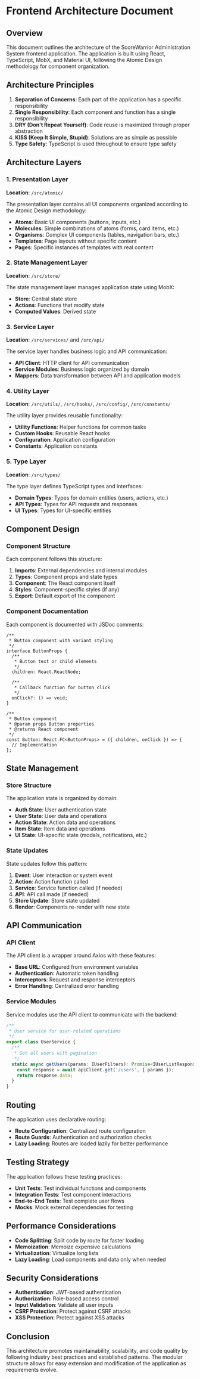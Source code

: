 # Frontend Architecture Document

## Overview

This document outlines the architecture of the ScoreWarrior Administration System frontend application. The application is built using React, TypeScript, MobX, and Material UI, following the Atomic Design methodology for component organization.

## Architecture Principles

1. **Separation of Concerns**: Each part of the application has a specific responsibility
2. **Single Responsibility**: Each component and function has a single responsibility
3. **DRY (Don't Repeat Yourself)**: Code reuse is maximized through proper abstraction
4. **KISS (Keep It Simple, Stupid)**: Solutions are as simple as possible
5. **Type Safety**: TypeScript is used throughout to ensure type safety

## Architecture Layers

### 1. Presentation Layer

**Location**: `/src/atomic/`

The presentation layer contains all UI components organized according to the Atomic Design methodology:

- **Atoms**: Basic UI components (buttons, inputs, etc.)
- **Molecules**: Simple combinations of atoms (forms, card items, etc.)
- **Organisms**: Complex UI components (tables, navigation bars, etc.)
- **Templates**: Page layouts without specific content
- **Pages**: Specific instances of templates with real content

### 2. State Management Layer

**Location**: `/src/store/`

The state management layer manages application state using MobX:

- **Store**: Central state store
- **Actions**: Functions that modify state
- **Computed Values**: Derived state

### 3. Service Layer

**Location**: `/src/services/` and `/src/api/`

The service layer handles business logic and API communication:

- **API Client**: HTTP client for API communication
- **Service Modules**: Business logic organized by domain
- **Mappers**: Data transformation between API and application models

### 4. Utility Layer

**Location**: `/src/utils/`, `/src/hooks/`, `/src/config/`, `/src/constants/`

The utility layer provides reusable functionality:

- **Utility Functions**: Helper functions for common tasks
- **Custom Hooks**: Reusable React hooks
- **Configuration**: Application configuration
- **Constants**: Application constants

### 5. Type Layer

**Location**: `/src/types/`

The type layer defines TypeScript types and interfaces:

- **Domain Types**: Types for domain entities (users, actions, etc.)
- **API Types**: Types for API requests and responses
- **UI Types**: Types for UI-specific entities

## Component Design

### Component Structure

Each component follows this structure:

1. **Imports**: External dependencies and internal modules
2. **Types**: Component props and state types
3. **Component**: The React component itself
4. **Styles**: Component-specific styles (if any)
5. **Export**: Default export of the component

### Component Documentation

Each component is documented with JSDoc comments:

```tsx
/**
 * Button component with variant styling
 */
interface ButtonProps {
  /**
   * Button text or child elements
   */
  children: React.ReactNode;
  
  /**
   * Callback function for button click
   */
  onClick?: () => void;
}

/**
 * Button component
 * @param props Button properties
 * @returns React component
 */
const Button: React.FC<ButtonProps> = ({ children, onClick }) => {
  // Implementation
};
```

## State Management

### Store Structure

The application state is organized by domain:

- **Auth State**: User authentication state
- **User State**: User data and operations
- **Action State**: Action data and operations
- **Item State**: Item data and operations
- **UI State**: UI-specific state (modals, notifications, etc.)

### State Updates

State updates follow this pattern:

1. **Event**: User interaction or system event
2. **Action**: Action function called
3. **Service**: Service function called (if needed)
4. **API**: API call made (if needed)
5. **Store Update**: Store state updated
6. **Render**: Components re-render with new state

## API Communication

### API Client

The API client is a wrapper around Axios with these features:

- **Base URL**: Configured from environment variables
- **Authentication**: Automatic token handling
- **Interceptors**: Request and response interceptors
- **Error Handling**: Centralized error handling

### Service Modules

Service modules use the API client to communicate with the backend:

```typescript
/**
 * User service for user-related operations
 */
export class UserService {
  /**
   * Get all users with pagination
   */
  static async getUsers(params: IUserFilters): Promise<IUserListResponse> {
    const response = await apiClient.get('/users', { params });
    return response.data;
  }
}
```

## Routing

The application uses declarative routing:

- **Route Configuration**: Centralized route configuration
- **Route Guards**: Authentication and authorization checks
- **Lazy Loading**: Routes are loaded lazily for better performance

## Testing Strategy

The application follows these testing practices:

- **Unit Tests**: Test individual functions and components
- **Integration Tests**: Test component interactions
- **End-to-End Tests**: Test complete user flows
- **Mocks**: Mock external dependencies for testing

## Performance Considerations

- **Code Splitting**: Split code by route for faster loading
- **Memoization**: Memoize expensive calculations
- **Virtualization**: Virtualize long lists
- **Lazy Loading**: Load components and data only when needed

## Security Considerations

- **Authentication**: JWT-based authentication
- **Authorization**: Role-based access control
- **Input Validation**: Validate all user inputs
- **CSRF Protection**: Protect against CSRF attacks
- **XSS Protection**: Protect against XSS attacks

## Conclusion

This architecture promotes maintainability, scalability, and code quality by following industry best practices and established patterns. The modular structure allows for easy extension and modification of the application as requirements evolve.
